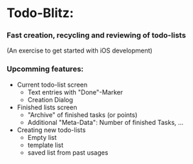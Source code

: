 
# Todo-Blitz:
### Fast creation, recycling and reviewing of todo-lists

(An exercise to get started with iOS development)


### Upcomming features:
- Current todo-list screen
  - Text entries with "Done"-Marker
  - Creation Dialog
- Finished lists screen
  - "Archive" of finished tasks (or points)
  - Additional "Meta-Data": Number of finished Tasks, ...
- Creating new todo-lists
  - Empty list
  - template list
  - saved list from past usages
